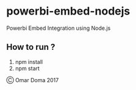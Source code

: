 # powerbi-embed-nodejs

Powerbi Embed Integration using Node.js

## How to run ?

1) npm install
2) npm start

&#9400; Omar Doma 2017

